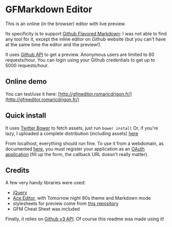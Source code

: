 # GFMarkdown Editor

This is an online (in the browser) editor with live preview. 

Its specificity is to support [Github Flavored Markdown](http://github.github.com/github-flavored-markdown/): I was not able to find any tool for it, except the inline editor on Github website (but you can't have at the same time the editor and the preview!).

It uses [Github API](http://developer.github.com/v3/markdown/) to get a preview. Anonymous users are limited to 60 requests/hour. You can login using your Github credentials to get up to 5000 requests/hour.

## Online demo

You can test/use it here: [http://gfmeditor.romaricdrigon.fr/](http://gfmeditor.romaricdrigon.fr/)

## Quick install

It uses [Twitter Bower](https://github.com/twitter/bower) to fetch assets, just run ```bower install```
Or, if you're lazy, I uploaded a complete distribution (including assets) [here](http://gfmeditor.romaricdrigon.fr/GFMarkdownEditor-1.0.0.zip)

From localhost, everything should run fine. To use it from a webdomain, as documented [here](http://developer.github.com/v3/#cross-origin-resource-sharing), you must register your application as an [OAuth application](https://github.com/settings/applications) (fill up the form, the callback URL doesn't really matter).

## Credits

A few very handy libraries were used:
 * [jQuery](http://jquery.com/)
 * [Ace Editor](http://ace.ajax.org/), with Tomorrow night 80s theme and Markdown mode
 * stylesheets for preview come from [this repository](https://github.com/github/github-flavored-markdown)
 * GFM Cheat Sheet was included

Finally, it relies on [Github v3 API](http://developer.github.com/v3/markdown/). 
Of course this readme was made using it!
